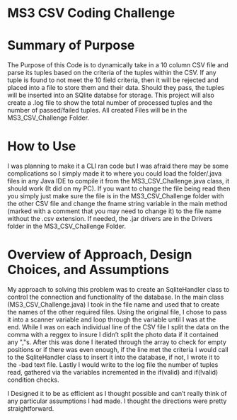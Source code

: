 # MS3 CSV Coding Challenge

# Summary of Purpose
The Purpose of this Code is to dynamically take in a 10 column CSV file and parse its tuples based on the criteria of the tuples within the CSV. If any tuple is found to not meet the 10 field criteria, then it will be rejected and placed into a file to store them and their data. Should they pass, the tuples will be inserted into an SQlite databse for storage. This project will also create a .log file to show the total number of processed tuples and the number of passed/failed tuples. All created Files will be in the MS3_CSV_Challenge Folder.
    
# How to Use
I was planning to make it a CLI ran code but I was afraid there may be some complications so I simply made it to where you could load the folder/.java files in any Java IDE to compile it from the MS3_CSV_Challenge.java class, it should work (It did on my PC). If you want to change the file being read then you simply just make sure the file is in the MS3_CSV_Challenge folder with the other CSV file and change the fname string variable in the main method (marked with a comment that you may need to change it) to the file name without the .csv extension. If needed, the .jar drivers are in the Drivers folder in the MS3_CSV_Challenge Folder.

# Overview of Approach, Design Choices, and Assumptions 
My approach to solving this problem was to create an SqliteHandler class to control the connection and functionality of the database. In the main class (MS3_CSV_Challenge.java) I took in the file name and used that to create the names of the other required files. Using the original file, I chose to pass it into a scanner variable and loop through the variable until I was at the end. While I was on each individual line of the CSV file I split the data on the comma with a reggex to insure I didn’t split the photo data if it contained any ","s. After this was done I iterated through the array to check for empty positions or if there was even enough, if the line met the criteria I would call to the SqliteHandler class to insert it into the database, if not, I wrote it to the -bad text file. Lastly I would write to the log file the number of tuples read, gathered via the variables incremented in the if(valid) and if(!valid) condition checks. 

I Designed it to be as efficient as I thought possible and can’t really think of any particular assumptions I had made. I thought the directions were pretty straightforward.
